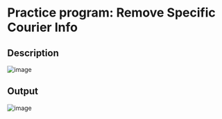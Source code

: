 # Practice program: Remove Specific Courier Info

## Description

![image](https://github.com/Tan12d/PWC_RDBMS_using_Oracle/assets/100254217/d9433db0-454d-4058-806f-781030d9fc24)

## Output

![image](https://github.com/Tan12d/PWC_RDBMS_using_Oracle/assets/100254217/0899bb6a-3e0b-48fa-845f-de0a3062cacb)
